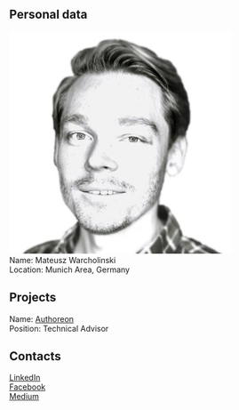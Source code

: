 ## Personal data
![Mateusz Warcholinski photo](../people/photo/mateusz_warcholinski.jpg)  
Name:  Mateusz Warcholinski  
Location:  Munich Area, Germany  
## Projects 
Name: [Authoreon](../projects/authoreon.md)  
Position: Technical Advisor  
## Contacts
[LinkedIn](https://www.linkedin.com/in/mwarcholinski/)  
[Facebook](https://www.facebook.com/mwarcholinski)  
[Medium](https://medium.com/@mwarcholinski)  
